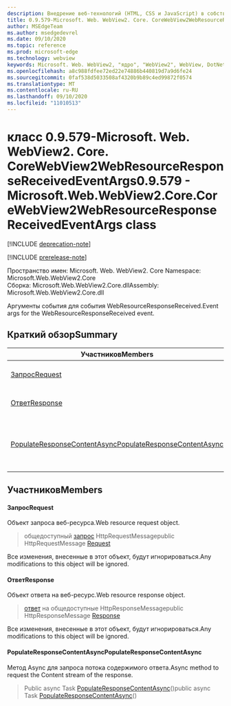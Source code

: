 ```yaml
---
description: Внедрение веб-технологий (HTML, CSS и JavaScript) в собственные приложения с помощью элемента управления Microsoft Edge WebView2
title: 0.9.579-Microsoft. Web. WebView2. Core. CoreWebView2WebResourceResponseReceivedEventArgs
author: MSEdgeTeam
ms.author: msedgedevrel
ms.date: 09/10/2020
ms.topic: reference
ms.prod: microsoft-edge
ms.technology: webview
keywords: Microsoft. Web. WebView2, "ядро", "WebView2", WebView, DotNet, WPF, WinForms, App, EDGE, CoreWebView2, CoreWebView2Controller, браузерный элемент управления, EDGE HTML, Microsoft. Web. WebView2
ms.openlocfilehash: a8c988fdfee72ed22e74886b440819d7a9d6fe24
ms.sourcegitcommit: 0faf538d5033508af4320b9b89c4ed99872f0574
ms.translationtype: MT
ms.contentlocale: ru-RU
ms.lasthandoff: 09/10/2020
ms.locfileid: "11010513"
---
```

# <span data-ttu-id="65f66-104">класс 0.9.579-Microsoft. Web. WebView2. Core. CoreWebView2WebResourceResponseReceivedEventArgs</span><span class="sxs-lookup"><span data-stu-id="65f66-104">0.9.579 - Microsoft.Web.WebView2.Core.CoreWebView2WebResourceResponseReceivedEventArgs class</span></span> 

[!INCLUDE [deprecation-note](../../includes/deprecation-note.md)]

[!INCLUDE [prerelease-note](../../includes/prerelease-note.md)]

<span data-ttu-id="65f66-105">Пространство имен: Microsoft. Web. WebView2. Core </span><span class="sxs-lookup"><span data-stu-id="65f66-105">Namespace: Microsoft.Web.WebView2.Core</span></span>\
<span data-ttu-id="65f66-106">Сборка: Microsoft.Web.WebView2.Core.dll</span><span class="sxs-lookup"><span data-stu-id="65f66-106">Assembly: Microsoft.Web.WebView2.Core.dll</span></span>

<span data-ttu-id="65f66-107">Аргументы события для события WebResourceResponseReceived.</span><span class="sxs-lookup"><span data-stu-id="65f66-107">Event args for the WebResourceResponseReceived event.</span></span>

## <span data-ttu-id="65f66-108">Краткий обзор</span><span class="sxs-lookup"><span data-stu-id="65f66-108">Summary</span></span>

 <span data-ttu-id="65f66-109">Участников</span><span class="sxs-lookup"><span data-stu-id="65f66-109">Members</span></span>                        | <span data-ttu-id="65f66-110">Описания</span><span class="sxs-lookup"><span data-stu-id="65f66-110">Descriptions</span></span>
--------------------------------|---------------------------------------------
[<span data-ttu-id="65f66-111">Запрос</span><span class="sxs-lookup"><span data-stu-id="65f66-111">Request</span></span>](#request) | <span data-ttu-id="65f66-112">Объект запроса веб-ресурса.</span><span class="sxs-lookup"><span data-stu-id="65f66-112">Web resource request object.</span></span>
[<span data-ttu-id="65f66-113">Ответ</span><span class="sxs-lookup"><span data-stu-id="65f66-113">Response</span></span>](#response) | <span data-ttu-id="65f66-114">Объект ответа на веб-ресурс.</span><span class="sxs-lookup"><span data-stu-id="65f66-114">Web resource response object.</span></span>
[<span data-ttu-id="65f66-115">PopulateResponseContentAsync</span><span class="sxs-lookup"><span data-stu-id="65f66-115">PopulateResponseContentAsync</span></span>](#populateresponsecontentasync) | <span data-ttu-id="65f66-116">Метод Async для запроса потока содержимого ответа.</span><span class="sxs-lookup"><span data-stu-id="65f66-116">Async method to request the Content stream of the response.</span></span>

## <span data-ttu-id="65f66-117">Участников</span><span class="sxs-lookup"><span data-stu-id="65f66-117">Members</span></span>

#### <span data-ttu-id="65f66-118">Запрос</span><span class="sxs-lookup"><span data-stu-id="65f66-118">Request</span></span> 

<span data-ttu-id="65f66-119">Объект запроса веб-ресурса.</span><span class="sxs-lookup"><span data-stu-id="65f66-119">Web resource request object.</span></span>

> <span data-ttu-id="65f66-120">общедоступный [запрос](#request) HttpRequestMessage</span><span class="sxs-lookup"><span data-stu-id="65f66-120">public HttpRequestMessage [Request](#request)</span></span>

<span data-ttu-id="65f66-121">Все изменения, внесенные в этот объект, будут игнорироваться.</span><span class="sxs-lookup"><span data-stu-id="65f66-121">Any modifications to this object will be ignored.</span></span>

#### <span data-ttu-id="65f66-122">Ответ</span><span class="sxs-lookup"><span data-stu-id="65f66-122">Response</span></span> 

<span data-ttu-id="65f66-123">Объект ответа на веб-ресурс.</span><span class="sxs-lookup"><span data-stu-id="65f66-123">Web resource response object.</span></span>

> <span data-ttu-id="65f66-124">[ответ](#response) на общедоступные HttpResponseMessage</span><span class="sxs-lookup"><span data-stu-id="65f66-124">public HttpResponseMessage [Response](#response)</span></span>

<span data-ttu-id="65f66-125">Все изменения, внесенные в этот объект, будут игнорироваться.</span><span class="sxs-lookup"><span data-stu-id="65f66-125">Any modifications to this object will be ignored.</span></span>

#### <span data-ttu-id="65f66-126">PopulateResponseContentAsync</span><span class="sxs-lookup"><span data-stu-id="65f66-126">PopulateResponseContentAsync</span></span> 

<span data-ttu-id="65f66-127">Метод Async для запроса потока содержимого ответа.</span><span class="sxs-lookup"><span data-stu-id="65f66-127">Async method to request the Content stream of the response.</span></span>

> <span data-ttu-id="65f66-128">Public async Task [PopulateResponseContentAsync](#populateresponsecontentasync)()</span><span class="sxs-lookup"><span data-stu-id="65f66-128">public async Task [PopulateResponseContentAsync](#populateresponsecontentasync)()</span></span>

